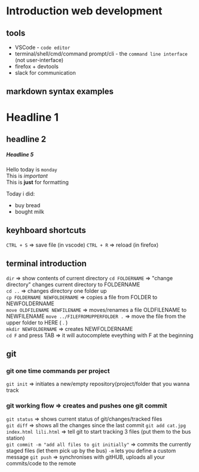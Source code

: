 # Introduction web development

## tools
- VSCode - `code editor` 
- terminal/shell/cmd/command prompt/cli - the `command line interface` (not user-interface)
- firefox + devtools
- slack for communication


## markdown syntax examples

# Headline 1
## headline 2
##### Headline 5


Hello today is `monday`  
This is *important*  
This is **just** for formatting

Today i did:
- buy bread
- bought milk


## keyhboard shortcuts

`CTRL + S` => save file (in vscode)
`CTRL + R` => reload (in firefox)


## terminal introduction
`dir`  => show contents of current directory
`cd FOLDERNAME` => "change directory" changes current directory to FOLDERNAME  
`cd ..` => changes directory one folder up  
`cp FOLDERNAME NEWFOLDERNAME` => copies a file from FOLDER to NEWFOLDERNAME  
`move OLDFILENAME NEWFILENAME` => moves/renames a file OLDFILENAME to NEWFILENAME
`move ../FILEFROMUPPERFOLDER .` => move the file from the upper folder to HERE ( . )  
`mkdir NEWFOLDERNAME` => creates NEWFOLDERNAME  
`cd F` and press TAB => it will autocomplete eveything with F at the beginning


## git

### git one time commands per project
`git init` => initiates a new/empty repository(project/folder that you wanna track

### git working flow => creates and pushes one git commit
`git status` => shows current status of git/changes/tracked files  
`git diff` => shows all the changes since the last commit
`git add cat.jpg index.html lili.html` => tell git to start tracking 3 files (put them to the bus station)  
`git commit -m "add all files to git initially"` => commits the currently staged files (let them pick up by the bus) `-m` lets you define a custom message
`git push` => synchronises with gitHUB, uploads all your commits/code to the remote